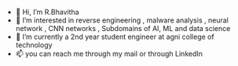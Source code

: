 - 👋 Hi, I’m R.Bhavitha
- 👀 I’m interested in reverse engineering , malware analysis , neural network , CNN networks , Subdomains of AI, ML and data science
- 🌱 I’m currently a 2nd year student engineer at agni college of technology 
- 📫 you can reach me through my mail or through  LinkedIn 

<!---
bhavitha-17/bhavitha-17 is a ✨ special ✨ repository because its `README.md` (this file) appears on your GitHub profile.
You can click the Preview link to take a look at your changes.
--->
